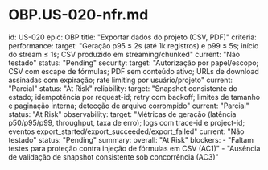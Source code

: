 # OBP.US-020-nfr.md
id: US-020
epic: OBP
title: "Exportar dados do projeto (CSV, PDF)"
criteria:
  performance:
    target: "Geração p95 ≤ 2s (até 1k registros) e p99 ≤ 5s; início do stream ≤ 1s; CSV produzido em streaming/chunked"
    current: "Não testado"
    status: "Pending"
  security:
    target: "Autorização por papel/escopo; CSV com escape de fórmulas; PDF sem conteúdo ativo; URLs de download assinadas com expiração; rate limiting por usuário/projeto"
    current: "Parcial"
    status: "At Risk"
  reliability:
    target: "Snapshot consistente do estado; idempotência por request-id; retry com backoff; limites de tamanho e paginação interna; detecção de arquivo corrompido"
    current: "Parcial"
    status: "At Risk"
  observability:
    target: "Métricas de geração (latência p50/p95/p99, throughput, taxa de erro); logs com trace-id e project-id; eventos export_started/export_succeeded/export_failed"
    current: "Não testado"
    status: "Pending"
summary:
  overall: "At Risk"
  blockers:
    - "Faltam testes para proteção contra injeção de fórmulas em CSV (AC1)"
    - "Ausência de validação de snapshot consistente sob concorrência (AC3)"
